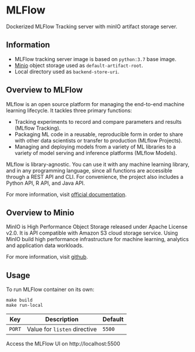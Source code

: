 # MLFlow
Dockerized MLFlow Tracking server with minIO artifact storage server.

## Information

* MLFlow tracking server image is based on `python:3.7` base image.
* [Minio](https://github.com/minio/minio) object storage used as `default-artifact-root`.
* Local directory used as `backend-store-uri`.


## Overview to MLFlow

MLflow is an open source platform for managing the end-to-end machine learning lifecycle. It tackles three primary functions:

* Tracking experiments to record and compare parameters and results (MLflow Tracking).
* Packaging ML code in a reusable, reproducible form in order to share with other data scientists or transfer to production (MLflow Projects).
* Managing and deploying models from a variety of ML libraries to a variety of model serving and inference platforms (MLflow Models).

MLflow is library-agnostic. You can use it with any machine learning library, and in any programming language, since all functions are accessible through a REST API and CLI. For convenience, the project also includes a Python API, R API, and Java API.

For more information, visit [official documentation](https://www.mlflow.org/docs/latest/index.html).

## Overview to Minio

MinIO is High Performance Object Storage released under Apache License v2.0. It is API compatible with Amazon S3 cloud storage service. Using MinIO build high performance infrastructure for machine learning, analytics and application data workloads. 

For more information, visit [github](https://github.com/minio/minio).

## Usage

To run MLFlow container on its own:
```
make build
make run-local
```

|Key|Description|Default|
|---|---|---|
|`PORT`|Value for `listen` directive|`5500`|

Access the MLFlow UI on http://localhost:5500